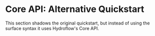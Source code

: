 # Core API: Alternative Quickstart

This section shadows the original quickstart, but instead of using the surface syntax it
uses Hydroflow's Core API.